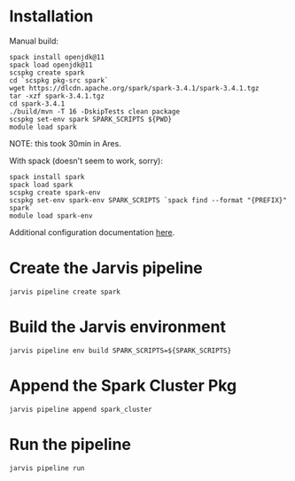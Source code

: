 # Installation

Manual build:
```
spack install openjdk@11
spack load openjdk@11
scspkg create spark
cd `scspkg pkg-src spark`
wget https://dlcdn.apache.org/spark/spark-3.4.1/spark-3.4.1.tgz
tar -xzf spark-3.4.1.tgz
cd spark-3.4.1
./build/mvn -T 16 -DskipTests clean package
scspkg set-env spark SPARK_SCRIPTS ${PWD}
module load spark
```
NOTE: this took 30min in Ares.

With spack (doesn't seem to work, sorry):
```
spack install spark
spack load spark
scspkg create spark-env
scspkg set-env spark-env SPARK_SCRIPTS `spack find --format "{PREFIX}" spark`
module load spark-env
```

Additional configuration documentation 
[here](https://spark.apache.org/docs/latest/spark-standalone.html).

# Create the Jarvis pipeline

```
jarvis pipeline create spark
```

# Build the Jarvis environment

```
jarvis pipeline env build SPARK_SCRIPTS=${SPARK_SCRIPTS}
```

# Append the Spark Cluster Pkg

```
jarvis pipeline append spark_cluster
```

# Run the pipeline

```
jarvis pipeline run
```

